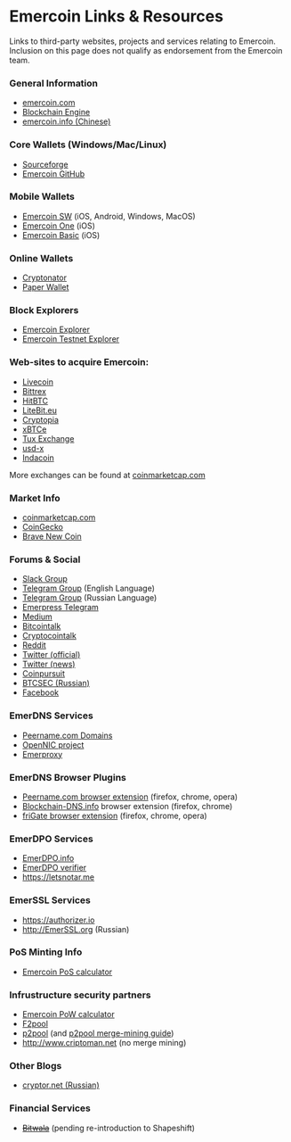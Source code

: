 # Emercoin Links & Resources

Links to third-party websites, projects and services relating to Emercoin. Inclusion on this page does not qualify as endorsement from the Emercoin team.

### General Information

-   <a href="http://emercoin.com/">emercoin.com</a>
-   <a target="_blank" rel="nofollow" href="http://blockchainengine.org">Blockchain Engine</a>
-   <a target="_blank" rel="nofollow" href="http://emercoin.info">emercoin.info (Chinese)</a>

### Core Wallets (Windows/Mac/Linux)

-   <a target="_blank" rel="nofollow" href="https://sourceforge.net/projects/emercoin/files">Sourceforge</a>
-   <a target="_blank" rel="nofollow" href="https://github.com/Emercoin">Emercoin GitHub</a>

### Mobile Wallets

-   [Emercoin SW](/en/install-software/mobile-wallets/emercoin-sw.md) (iOS, Android, Windows, MacOS)
-   [Emercoin One](/en/install-software/mobile-wallets/emercoin-one.md) (iOS)
-   [Emercoin Basic](/en/install-software/mobile-wallets/emercoin-basic.md) (iOS)

### Online Wallets

-   <a target="_blank" rel="nofollow" href="https://www.cryptonator.com/">Cryptonator</a>
-   <a target="_blank" rel="nofollow" href="https://walletgenerator.net/?currency=Emercoin">Paper Wallet</a>

### Block Explorers

-   <a target="_blank" rel="nofollow" href="https://emercoin.mintr.org/">Emercoin Explorer</a>
-   <a target="_blank" rel="nofollow" href="https://explorer.emercoin.com">Emercoin Testnet Explorer</a>

### Web-sites to acquire Emercoin:

-   <a target="_blank" rel="nofollow" href="https://livecoin.net?from=Livecoin-AvWvBbqA">Livecoin</a>
-   <a target="_blank" rel="nofollow" href="https://bittrex.com/Market/Index?MarketName=BTC-EMC">Bittrex</a>
-   <a target="_blank" rel="nofollow" href="https://hitbtc.com/exchange/EMC-to-BTC">HitBTC</a>
-   <a target="_blank" rel="nofollow" href="https://www.litebit.eu/en">LiteBit.eu</a>
-   <a target="_blank" rel="nofollow" href="https://www.cryptopia.co.nz/Exchange?market=EMC_BTC">Cryptopia</a>
-   <a target="_blank" rel="nofollow" href="https://www.xbtce.com">xBTCe</a>
-   <a target="_blank" rel="nofollow" href="https://tuxexchange.com/trade?coin=EMC&market=BTC">Tux Exchange</a>
-   <a target="_blank" rel="nofollow" href="https://www.usd-x.com/market/EMC/USD">usd-x</a>
-   <a target="_blank" rel="nofollow" href="https://indacoin.com/en_US/change/buy-emercoin-with-cardusd">Indacoin</a>

More exchanges can be found at
<a target="_blank" rel="nofollow" href="http://coinmarketcap.com/currencies/emercoin/#BTC">coinmarketcap.com</a>

### Market Info

-   <a target="_blank" rel="nofollow" href="http://coinmarketcap.com/currencies/emercoin/">coinmarketcap.com</a>
-   <a target="_blank" rel="nofollow" href="https://www.coingecko.com/en/coins/emercoin">CoinGecko</a>
-   <a target="_blank" rel="nofollow" href="https://bravenewcoin.com/emercoin#Asset-Profile">Brave New Coin</a>

### Forums & Social

-   <a target="_blank" rel="nofollow" href="https://emercoin-slack-invite.herokuapp.com">Slack Group</a>
-   <a target="_blank" rel="nofollow" href="https://t.me/emercoin_official">Telegram Group</a> (English Language)
-   <a target="_blank" rel="nofollow" href="https://t.me/emernews">Telegram Group</a> (Russian Language)
-   <a target="_blank" rel="nofollow" href="https://t.me/emerpress">Emerpress Telegram</a>
-   <a target="_blank" rel="nofollow" href="https://medium.com/@emer.tech">Medium</a>
-   <a target="_blank" rel="nofollow" href="https://bitcointalk.org/index.php?topic=362513.0">Bitcointalk</a>
-   <a target="_blank" rel="nofollow" href="https://cryptocointalk.com/topic/2144-emercoin-emc-information">Cryptocointalk</a>
-   <a target="_blank" rel="nofollow" href="http://www.reddit.com/r/Emercoin/">Reddit</a>
-   <a target="_blank" rel="nofollow" href="https://twitter.com/emercoin_press">Twitter (official)</a>
-   <a target="_blank" rel="nofollow" href="https://twitter.com/emercoin">Twitter (news)</a>
-   <a target="_blank" rel="nofollow" href="https://www.coinpursuit.com/members/emercoin.1073">Coinpursuit</a>
-   <a target="_blank" rel="nofollow" href="https://forum.btcsec.com/index.php?/topic/3408-emercoin/">BTCSEC (Russian)</a>
-   <a target="_blank" rel="nofollow" href="https://www.facebook.com/EmercoinOfficial">Facebook</a>

### EmerDNS Services

-   <a target="_blank" rel="nofollow" href="https://peername.com">Peername.com Domains</a>
-   <a target="_blank" rel="nofollow" href="https://www.opennic.org">OpenNIC project</a>
-   <a target="_blank" rel="nofollow" href="https://emerproxy.xyz">Emerproxy</a>

### EmerDNS Browser Plugins

-   <a target="_blank" rel="nofollow" href="https://peername.com/browser-extension">Peername.com browser extension</a> (firefox,
    chrome, opera)
-   <a target="_blank" rel="nofollow" href="https://blockchain-dns.info">Blockchain-DNS.info</a> browser
    extension (firefox, chrome)
-   <a target="_blank" rel="nofollow" href="https://fri-gate.org">friGate browser extension</a> (firefox,
    chrome, opera)

### EmerDPO Services

-   <a target="_blank" rel="nofollow" href="http://EmerDPO.info">EmerDPO.info</a>
-   <a target="_blank" rel="nofollow" href="https://emercoin.mintr.org/dpo">EmerDPO verifier</a>
-   <a target="_blank" rel="nofollow" href="https://letsnotar.me">https://letsnotar.me</a>

### EmerSSL Services

-   <a target="_blank" rel="nofollow" href="https://authorizer.io">https://authorizer.io</a>
-   <a target="_blank" rel="nofollow" href="http://EmerSSL.org">http://EmerSSL.org</a> (Russian)

### PoS Minting Info

-   <a target="_blank" rel="nofollow" href="https://emercoin.mintr.org/poscal">Emercoin PoS calculator</a>

### Infrustructure security partners

-   <a target="_blank" rel="nofollow" href="https://emercoin.mintr.org/poscal">Emercoin PoW calculator</a>
-   <a target="_blank" rel="nofollow" href="http://www.f2pool.com">F2pool</a>
-   <a target="_blank" rel="nofollow" href="http://p2pool.org/">p2pool</a> (and <a target="_blank" rel="nofollow" href="https://bitcointalk.org/index.php?topic=1921525.0">p2pool merge-mining guide</a>)
-   <a target="_blank" rel="nofollow" href="http://www.criptoman.net">http://www.criptoman.net</a> (no merge mining)

### Other Blogs

-   <a target="_blank" rel="nofollow" href="https://cryptor.net">cryptor.net (Russian)</a>

### Financial Services

-   <s><a target="_blank" rel="nofollow" href="http://about.bitwa.la/bitwala-accepting-all-major-cryptocurrencies">Bitwala</a></s>
    (pending re-introduction to Shapeshift)

